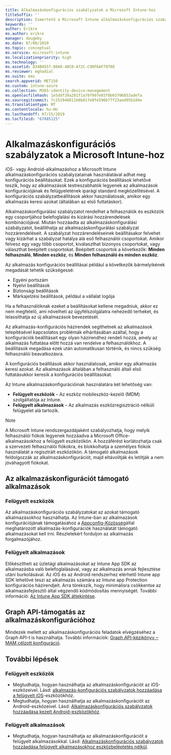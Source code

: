 ```yaml
---
title: Alkalmazáskonfigurációs szabályzatok a Microsoft Intune-hoz
titleSuffix: ''
description: Ismertető a Microsoft Intune alkalmazáskonfigurációs szabályzatainak iOS- vagy Android-eszközön való használatához.
keywords: ''
author: Erikre
ms.author: erikre
manager: dougeby
ms.date: 07/08/2019
ms.topic: conceptual
ms.service: microsoft-intune
ms.localizationpriority: high
ms.technology: ''
ms.assetid: 834B4557-80A9-48C0-A72C-C98F6AF79708
ms.reviewer: mghadial
ms.suite: ems
search.appverid: MET150
ms.custom: intune-azure
ms.collection: M365-identity-device-management
ms.openlocfilehash: 1e5ddf39a201f1a70f997e03f0b65706853adefa
ms.sourcegitcommit: 7c251948811b8b817e9fe590b77f23aed95b2d4e
ms.translationtype: MT
ms.contentlocale: hu-HU
ms.lasthandoff: 07/15/2019
ms.locfileid: "67885125"
---
```

# <a name="app-configuration-policies-for-microsoft-intune"></a>Alkalmazáskonfigurációs szabályzatok a Microsoft Intune-hoz

iOS- vagy Android-alkalmazáshoz a Microsoft Intune alkalmazáskonfigurációs szabályzatainak használatával adhat meg konfigurációs beállításokat. Ezek a konfigurációs beállítások lehetővé teszik, hogy az alkalmazások testreszabhatók legyenek az alkalmazások konfigurációjának és felügyeletének iparági standard megközelítésével. A konfigurációs szabályzatbeállítások akkor használatosak, amikor egy alkalmazás keresi azokat (általában az első futtatáskor).

Alkalmazáskonfigurálási szabályzatot rendelhet a felhasználók és eszközök egy csoportjához belefoglalási és kizárási hozzárendelések kombinációjával. Miután hozzáadta az alkalmazáskonfigurálási szabályzatot, beállíthatja az alkalmazáskonfigurálási szabályzat hozzárendeléseit. A szabályzat hozzárendeléseinek beállításakor felvehet vagy kizárhat a szabályzat hatálya alá eső felhasználói csoportokat. Amikor felvesz egy vagy több csoportot, kiválaszthat bizonyos csoportokat, vagy választhat beépített csoportokat. Beépített csoportok a következők: **Minden felhasználó**, **Minden eszköz**, és **Minden felhasználó és minden eszköz**.

Az alkalmazás konfigurációs beállításai például a következők bármelyikének megadását tehetik szükségessé:

- Egyéni portszám
- Nyelvi beállítások
- Biztonsági beállítások
- Márkajelzési beállítások, például a vállalat logója

Ha a felhasználóknak ezeket a beállításokat kellene megadniuk, akkor ez nem megfelelő, ami növelheti az ügyfélszolgálatra nehezedő terheket, és lelassíthatja az új alkalmazások bevezetését.

Az alkalmazás-konfigurációs házirendek segíthetnek az alkalmazások telepítésével kapcsolatos problémák elhárításában azáltal, hogy a konfigurációk beállításait egy olyan házirendhez rendeli hozzá, amely az alkalmazás futtatása előtt hozzá van rendelve a felhasználókhoz. A beállítások megadása ezek után automatikusan történik, és nincs szükség felhasználói beavatkozásra.

A konfigurációs beállítások akkor használatosak, amikor egy alkalmazás keresi azokat. Az alkalmazások általában a felhasználó általi első futtatásukkor keresik a konfigurációs beállításokat.

Az Intune alkalmazáskonfigurációinak használatára két lehetőség van:
- **Felügyelt eszközök** – Az eszköz mobileszköz-kezelő (MDM) szolgáltatója az Intune.
- **Felügyelt alkalmazások** – Az alkalmazás eszközregisztráció nélküli felügyelet alá tartozik.

> [!NOTE]
> A Microsoft Intune rendszergazdájaként szabályozhatja, hogy melyik felhasználói fiókok legyenek hozzáadva a Microsoft Office-alkalmazásokhoz a felügyelt eszközökön. A hozzáférést korlátozhatja csak a szervezeti felhasználói fiókokra, és blokkolhatja a személyes fiókok használatát a regisztrált eszközökön. A támogató alkalmazások feldolgozzák az alkalmazáskonfigurációt, majd eltávolítják és letiltják a nem jóváhagyott fiókokat.

## <a name="apps-that-support-app-configuration"></a>Az alkalmazáskonfigurációt támogató alkalmazások

### <a name="managed-devices"></a>Felügyelt eszközök
Az alkalmazáskonfigurációs szabályzatokat az azokat támogató alkalmazásokhoz használhatja. Az Intune-ban az alkalmazások konfigurációjának támogatásához a [Appconfig-Közösség](https://www.appconfig.org/members)által meghatározott alkalmazás-konfigurációk használatát támogató alkalmazásokat kell írni. Részletekért forduljon az alkalmazás forgalmazójához.

### <a name="managed-apps"></a>Felügyelt alkalmazások
Előkészítheti az üzletági alkalmazásokat az Intune App SDK az alkalmazásba való belefoglalásával, vagy az alkalmazás annak fejlesztése utáni burkolásával. Az iOS és az Android rendszerhez elérhető Intune app SDK lehetővé teszi az alkalmazás számára az Intune app Protection konfigurációs házirendjeit. Arra törekszik, hogy minimálisra csökkentse az alkalmazásfejlesztő által végzendő kódmódosítás mennyiségét. További információ: [Az Intune App SDK áttekintése](app-sdk.md).

## <a name="graph-api-support-for-app-configuration"></a>Graph API-támogatás az alkalmazáskonfigurációhoz

Mindezek mellett az alkalmazáskonfigurációs feladatok elvégzéséhez a Graph API-t is használhatja. További információk: [Graph API-kézikönyv ‒ MAM célzott konfiguráció](https://graph.microsoft.io/docs/api-reference/beta/api/intune_mam_targetedmanagedappconfiguration_create).

## <a name="next-steps"></a>További lépések

### <a name="managed-devices"></a>Felügyelt eszközök

- Megtudhatja, hogyan használhatja az alkalmazáskonfigurációt az iOS-eszközeivel.  Lásd: [alkalmazás-konfigurációs szabályzatok hozzáadása a felügyelt iOS](app-configuration-policies-use-ios.md)-eszközökhöz.
- Megtudhatja, hogyan használhatja az alkalmazáskonfigurációt az Android-eszközeivel.  Lásd: [Alkalmazáskonfigurációs szabályzatok hozzáadása kezelt Android-eszközökhöz](app-configuration-policies-use-android.md).

### <a name="managed-apps"></a>Felügyelt alkalmazások

- Megtudhatja, hogyan használhatja az alkalmazáskonfigurációt a felügyelt alkalmazásokkal. Lásd: [Alkalmazáskonfigurációs szabályzatok hozzáadása felügyelt alkalmazásokhoz eszközbeléptetés nélkül](app-configuration-policies-managed-app.md).
